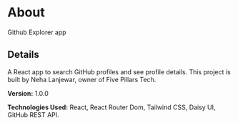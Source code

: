 # About

Github Explorer app

## Details

A React app to search GitHub profiles and see profile details. This project is built by Neha Lanjewar, owner of Five Pillars Tech.

**Version:** 1.0.0

**Technologies Used:** React, React Router Dom, Tailwind CSS, Daisy UI, GitHub REST API.
